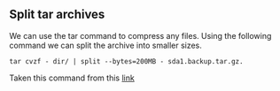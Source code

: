 ## Split tar archives

We can use the tar command to compress any files. Using the following command we can split the archive into smaller sizes.

```
tar cvzf - dir/ | split --bytes=200MB - sda1.backup.tar.gz.
```

Taken this command from this [link](https://unix.stackexchange.com/questions/61774/create-a-tar-archive-split-into-blocks-of-a-maximum-size)
